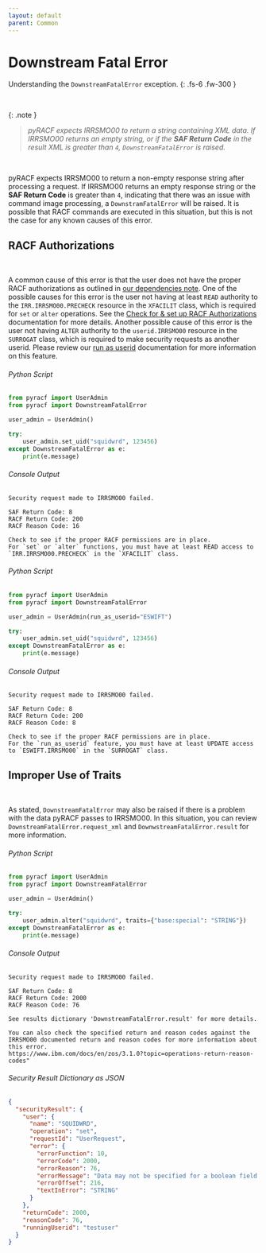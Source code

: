 ```yaml
---
layout: default
parent: Common
---
```


# Downstream Fatal Error

Understanding the `DownstreamFatalError` exception.
{: .fs-6 .fw-300 }

&nbsp;

{: .note }
> _pyRACF expects IRRSMO00 to return a string containing XML data. If IRRSMO00 returns an empty string, or if the **SAF Return Code** in the result XML is greater than `4`, `DownstreamFatalError` is raised._

&nbsp;

pyRACF expects IRRSMO00 to return a non-empty response string after processing a request. If IRRSMO00 returns an empty response string or the **SAF Return Code** is greater than `4`, indicating that there was an issue with command image processing, a `DownstramFatalError` will be raised. It is possible that RACF commands are executed in this situation, but this is not the case for any known causes of this error.

## RACF Authorizations

&nbsp;

A common cause of this error is that the user does not have the proper RACF authorizations as outlined in [our dependencies note](../../index). One of the possible causes for this error is the user not having at least `READ` authority to the `IRR.IRRSMO00.PRECHECK` resource in the `XFACILIT` class, which is required for `set` or `alter` operations. See the [Check for & set up RACF Authorizations](../setup_precheck) documentation for more details. Another possible cause of this error is the user not having `ALTER` authority to the `userid.IRRSMO00` resource in the `SURROGAT` class, which is required to make security requests as another userid. Please review our [run as userid](../run_as_userid) documentation for more information on this feature.

###### Python Script
```python
from pyracf import UserAdmin
from pyracf import DownstreamFatalError

user_admin = UserAdmin()

try:
    user_admin.set_uid("squidwrd", 123456)
except DownstreamFatalError as e:
    print(e.message)
```

###### Console Output
```console
Security request made to IRRSMO00 failed.

SAF Return Code: 8 
RACF Return Code: 200 
RACF Reason Code: 16

Check to see if the proper RACF permissions are in place.
For `set` or `alter` functions, you must have at least READ access to `IRR.IRRSMO00.PRECHECK` in the `XFACILIT` class.
```

###### Python Script
```python
from pyracf import UserAdmin
from pyracf import DownstreamFatalError

user_admin = UserAdmin(run_as_userid="ESWIFT")

try:
    user_admin.set_uid("squidwrd", 123456)
except DownstreamFatalError as e:
    print(e.message)
```

###### Console Output
```console
Security request made to IRRSMO00 failed.

SAF Return Code: 8 
RACF Return Code: 200 
RACF Reason Code: 8

Check to see if the proper RACF permissions are in place.
For the `run_as_userid` feature, you must have at least UPDATE access to `ESWIFT.IRRSMO00` in the `SURROGAT` class.
```

## Improper Use of Traits

&nbsp;

As stated, `DownstreamFatalError` may also be raised if there is a problem with the data pyRACF passes to IRRSMO00. In this situation, you can review `DownstreamFatalError.request_xml` and `DownwstreamFatalError.result` for more information.

###### Python Script
```python
from pyracf import UserAdmin
from pyracf import DownstreamFatalError

user_admin = UserAdmin()

try:
    user_admin.alter("squidwrd", traits={"base:special": "STRING"})
except DownstreamFatalError as e:
    print(e.message)
```

###### Console Output
```console
Security request made to IRRSMO00 failed.

SAF Return Code: 8 
RACF Return Code: 2000 
RACF Reason Code: 76

See results dictionary 'DownstreamFatalError.result' for more details.

You can also check the specified return and reason codes against the IRRSMO00 documented return and reason codes for more information about this error.
https://www.ibm.com/docs/en/zos/3.1.0?topic=operations-return-reason-codes"
```

###### Security Result Dictionary as JSON
```json
{
  "securityResult": {
    "user": {
      "name": "SQUIDWRD",
      "operation": "set",
      "requestId": "UserRequest",
      "error": {
        "errorFunction": 10,
        "errorCode": 2000,
        "errorReason": 76,
        "errorMessage": "Data may not be specified for a boolean field.",
        "errorOffset": 216,
        "textInError": "STRING"
      }
    },
    "returnCode": 2000,
    "reasonCode": 76,
    "runningUserid": "testuser"
  }
}
```